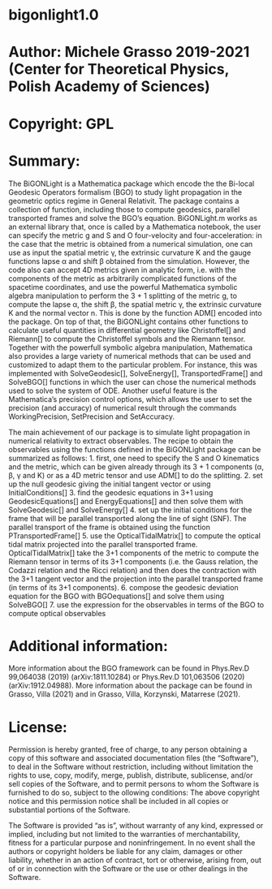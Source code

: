 # bigonlight1.0
# Author: Michele Grasso 2019-2021 (Center for Theoretical Physics, Polish Academy of Sciences)
# Copyright: GPL

# Summary:
The BiGONLight is a Mathematica package which encode the the Bi-local Geodesic Operators formalism (BGO) to study light propagation in the geometric optics regime in General Relativit. The package contains a collection of function, including those to compute geodesics, parallel transported frames and solve the BGO’s equation. BiGONLight.m works as an external library that, once is called by a Mathematica notebook, the user can specify the metric g and S and O four-velocity and four-acceleration: in the case that the metric is obtained from a numerical simulation, one can use as input the spatial metric γ, the extrinsic curvature K and the gauge functions lapse α and shift β obtained from the simulation. However, the code also can accept 4D metrics given in analytic form, i.e. with the components of the metric as arbitrarily complicated functions of the spacetime coordinates, and use the powerful Mathematica symbolic algebra manipulation to perform the 3 + 1 splitting of the metric g, to compute the lapse α, the shift β, the spatial metric γ, the extrinsic curvature K and the normal vector n. This is done by the function ADM[] encoded into the package. On top of that, the BiGONLight contains other functions to calculate useful quantities in differential geometry like Christoffel[] and Riemann[] to compute the Christoffel symbols and the Riemann tensor. Together with the powerfull symbolic algebra manipulation, Mathematica also provides a large variety of numerical methods that can be used and customized to adapt them to the particular problem. For instance, this was implemented with SolveGeodesic[], SolveEnergy[], TransportedFrame[] and SolveBGO[] functions in which the user can chose the numerical methods used to solve the system of ODE. 
Another useful feature is the Mathematica’s precision control options, which allows the user to set the precision (and accuracy) of numerical result through the commands WorkingPrecision, SetPrecision and SetAccuracy.

The main achievement of our package is to simulate light propagation in numerical relativity to extract observables. The recipe to obtain the observables using the functions defined in the BiGONLight package can be summarized as follows:
    1. first, one need to specify the S and O kinematics and the metric, which can be given already through its 3 + 1 components (α, β, γ and K) or as a 4D metric tensor and use ADM[] to do the splitting.
    2. set up the null geodesic giving the initial tangent vector or using InitialConditions[]
    3. find the geodesic equations in 3+1 using GeodesicEquations[] and EnergyEquations[] and then solve them with SolveGeodesic[] and SolveEnergy[]
    4. set up the initial conditions for the frame that will be parallel transported along the line of sight (SNF). The parallel transport of the frame is obtained using the function PTransportedFrame[]
    5. use the OpticalTidalMatrix[] to compute the optical tidal matrix projected into the parallel transported frame. OpticalTidalMatrix[] take the 3+1 components of the metric to compute the Riemann tensor in terms of its 3+1 components (i.e. the Gauss relation, the Codazzi relation and the Ricci relation) and then does the contraction with the 3+1 tangent vector and the projection into the parallel transported frame (in terms of its 3+1 components).
    6. compose the geodesic deviation equation for the BGO with BGOequations[] and solve them using SolveBGO[]
    7. use the expression for the observables in terms of the BGO to compute optical observables


# Additional information:
More information about the BGO framework can be found in Phys.Rev.D 99,064038 (2019) (arXiv:1811.10284) or Phys.Rev.D 101,063506 (2020) (arXiv:1912.04988). 
More information about the package can be found in Grasso, Villa (2021) and in Grasso, Villa, Korzynski, Matarrese (2021).

# License: 
Permission is hereby granted, free of charge, to any person obtaining a copy of this software and associated documentation files (the “Software”), to deal in the Software without restriction, including without limitation the rights to use, copy, modify, merge, publish, distribute, sublicense, and/or sell copies of the Software, and to permit persons to whom the Software is furnished to do so, subject to the ollowing conditions:
The above copyright notice and this permission notice shall be included in all copies or substantial portions of the Software.

The Software is provided “as is”, without warranty of any kind, expressed or implied, including but not limited to the warranties of merchantability, fitness for a particular purpose and noninfringement. In no event shall the authors or copyright holders be liable for any claim, damages or other liability, whether in an action of contract, tort or otherwise, arising from, out of or in connection with the Software or the use or other dealings in the Software.

